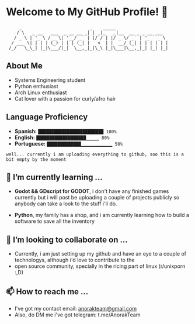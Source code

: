 # Welcome to My GitHub Profile! 🚀

```
     _                          _    _____                    
    / \   _ __   ___  _ __ __ _| | _|_   _|__  __ _ _ __ ___  
   / _ \ | '_ \ / _ \| '__/ _` | |/ / | |/ _ \/ _` | '_ ` _ \ 
  / ___ \| | | | (_) | | | (_| |   <  | |  __/ (_| | | | | | |
 /_/   \_\_| |_|\___/|_|  \__,_|_|\_\ |_|\___|\__,_|_| |_| |_|
```
       
## About Me
- Systems Engineering student
- Python enthusiast
- Arch Linux enthusiast
- Cat lover with a passion for curly/afro hair

## Language Proficiency
- **Spanish:**    `█████████████████████████ 100%`
- **English:**    `███████████████████▁▁▁▁▁ 80%`
- **Portuguese:** `█████████████▁▁▁▁▁▁▁▁▁▁▁▁ 50%`

`well... currently i am uploading everything to github, soo this is a bit empty by the moment` 
 
## 🌱 I’m currently learning ...
- **Godot && GDscript for GODOT**, i don't have any finished games currently but i will post be uploading a couple of projects publicly
so anybody can take a look to the stuff i'll do.

- **Python**, my family has a shop, and i am currently learning how to build a software to save all the inventory

## 💞️ I’m looking to collaborate on ...
- Currently, i am just setting up my github and have an eye to a couple of technologys, although i'd love to contribute to the
- open source community, specially in the ricing part of linux (r/unixporn :,D)
  

## 📫 How to reach me ...
- I've got my contact email: anorakteam@gmail.com
- Also, do DM me i've got telegram: t.me/AnorakTeam






